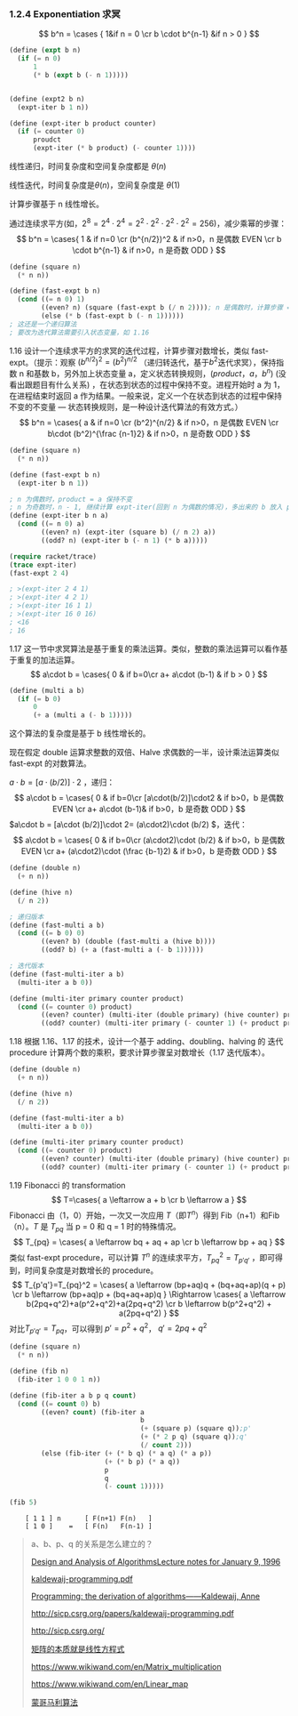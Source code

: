 ### 1.2.4 Exponentiation 求冥

$$
b^n = \cases {
1&if n = 0  \cr
b \cdot b^{n-1} &if n > 0
}
$$

```lisp
(define (expt b n)
  (if (= n 0)
      1
      (* b (expt b (- n 1)))))


(define (expt2 b n)
  (expt-iter b 1 n))

(define (expt-iter b product counter)
  (if (= counter 0)
      proudct
      (expt-iter (* b product) (- counter 1))))
```

线性递归，时间复杂度和空间复杂度都是 $\theta(n)$

线性迭代，时间复杂度是$\theta(n)$，空间复杂度是 $\theta(1)$

计算步骤基于 n 线性增长。



通过连续求平方(如，$2^8 = 2^4\cdot2^4 =2^2\cdot2^2\cdot2^2\cdot2^2 =256$)，减少乘幂的步骤：
$$
b^n = \cases{
  1 & if n=0 \cr
  (b^{n/2})^2 & if n>0，n 是偶数 EVEN \cr
  b \cdot b^{n-1} & if n>0，n 是奇数 ODD
}
$$

```lisp
(define (square n)
  (* n n))

(define (fast-expt b n)
  (cond ((= n 0) 1)
        ((even? n) (square (fast-expt b (/ n 2)))); n 是偶数时，计算步骤 = 以 2 为底 n 的对数
        (else (* b (fast-expt b (- n 1))))))
; 这还是一个递归算法
; 要改为迭代算法需要引入状态变量，如 1.16
```



1.16  设计一个连续求平方的求冥的迭代过程，计算步骤对数增长，类似 fast-expt。（提示：观察 $(b^{n/2})^2 = (b^2)^{n/2}$ （递归转迭代，基于$b^2$迭代求冥），保持指数 n 和基数 b，另外加上状态变量 a，定义状态转换规则，$(product，a，b^n)$ (没看出跟题目有什么关系) ，在状态到状态的过程中保持不变。进程开始时 a 为 1，在进程结束时返回 a 作为结果。一般来说，定义一个在状态到状态的过程中保持不变的不变量 — 状态转换规则，是一种设计迭代算法的有效方式。）
$$
b^n = \cases{
  a & if n=0 \cr
  (b^2)^{n/2} & if n>0，n 是偶数 EVEN \cr
  b\cdot (b^2)^{\frac {n-1}2} & if n>0，n 是奇数 ODD
}
$$

```lisp
(define (square n)
  (* n n))

(define (fast-expt b n)
  (expt-iter b n 1))

; n 为偶数时，product = a 保持不变
; n 为奇数时，n - 1, 继续计算 expt-iter(回到 n 为偶数的情况)，多出来的 b 放入 product，product = a * b
(define (expt-iter b n a)
  (cond ((= n 0) a)
        ((even? n) (expt-iter (square b) (/ n 2) a))
        ((odd? n) (expt-iter b (- n 1) (* b a)))))

(require racket/trace)
(trace expt-iter)
(fast-expt 2 4)

; >(expt-iter 2 4 1)
; >(expt-iter 4 2 1)
; >(expt-iter 16 1 1)
; >(expt-iter 16 0 16)
; <16
; 16
```



1.17 这一节中求冥算法是基于重复的乘法运算。类似，整数的乘法运算可以看作基于重复的加法运算。
$$
a\cdot b = \cases{
 0 & if b=0\cr
  a+ a\cdot (b-1) & if b > 0
}
$$

```lisp
(define (multi a b)
  (if (= b 0)
      0
      (+ a (multi a (- b 1)))))
```

这个算法的复杂度是基于 b 线性增长的。

现在假定 double 运算求整数的双倍、Halve 求偶数的一半，设计乘法运算类似 fast-expt 的对数算法。

$a\cdot b = [a\cdot (b/2)]\cdot 2$ ，递归：
$$
a\cdot b = \cases{
  0 & if b=0\cr
  [a\cdot(b/2)]\cdot2 & if b>0，b 是偶数 EVEN \cr
  a+ a\cdot (b-1)& if b>0，b 是奇数 ODD
}
$$
$a\cdot b = [a\cdot (b/2)]\cdot 2= (a\cdot2)\cdot (b/2) $，迭代：
$$
a\cdot b = \cases{
  0 & if b=0\cr
  (a\cdot2)\cdot (b/2) & if b>0，b 是偶数 EVEN \cr
  a+ (a\cdot2)\cdot (\frac {b-1}2) & if b>0，b 是奇数 ODD
}
$$

```lisp
(define (double n)
  (+ n n))

(define (hive n)
  (/ n 2))

; 递归版本
(define (fast-multi a b)
  (cond ((= b 0) 0)
        ((even? b) (double (fast-multi a (hive b))))
        ((odd? b) (+ a (fast-multi a (- b 1))))))

; 迭代版本
(define (fast-multi-iter a b)
  (multi-iter a b 0))

(define (multi-iter primary counter product)
  (cond ((= counter 0) product)
        ((even? counter) (multi-iter (double primary) (hive counter) product))
        ((odd? counter) (multi-iter primary (- counter 1) (+ product primary)))))

```



1.18 根据 1.16、1.17 的技术，设计一个基于 adding、doubling、halving 的 迭代 procedure 计算两个数的乘积，要求计算步骤呈对数增长（1.17 迭代版本）。

```lisp
(define (double n)
  (+ n n))

(define (hive n)
  (/ n 2))

(define (fast-multi-iter a b)
  (multi-iter a b 0))

(define (multi-iter primary counter product)
  (cond ((= counter 0) product)
        ((even? counter) (multi-iter (double primary) (hive counter) product))
        ((odd? counter) (multi-iter primary (- counter 1) (+ product primary)))))
```



1.19 Fibonacci 的 transformation
$$
T=\cases{
  a \leftarrow a + b \cr
  b \leftarrow a
}
$$
Fibonacci 由（1，0）开始，一次又一次应用 $T$（即$T^n$）得到 Fib（n+1）和Fib（n）。$T$ 是 $T_{pq}$ 当 p = 0 和 q = 1 时的特殊情况。
$$
T_{pq} = \cases{
  a \leftarrow bq + aq + ap \cr
  b \leftarrow bp + aq
} 
$$
 类似 fast-expt procedure，可以计算 $T^n$ 的连续求平方，$T_{pq}^2 = T_{p'q'}$ ，即可得到，时间复杂度是对数增长的 procedure。
$$
T_{p'q'}=T_{pq}^2 = \cases{
  a \leftarrow (bp+aq)q + (bq+aq+ap)(q + p) \cr
  b \leftarrow (bp+aq)p + (bq+aq+ap)q
}
\Rightarrow 
\cases{
    a \leftarrow b(2pq+q^2)+a(p^2+q^2)+a(2pq+q^2) \cr
  b \leftarrow b(p^2+q^2) + a(2pq+q^2)
}
$$
对比$T_{p'q'}=T_{pq}$，可以得到 $p' = p^2 + q^2$， $q' = 2pq + q^2$

```lisp
(define (square n)
  (* n n))

(define (fib n)
  (fib-iter 1 0 0 1 n))

(define (fib-iter a b p q count)
  (cond ((= count 0) b)
        ((even? count) (fib-iter a
                                 b
                                 (+ (square p) (square q));p'
                                 (+ (* 2 p q) (square q));q'
                                 (/ count 2)))
        (else (fib-iter (+ (* b q) (* a q) (* a p))
                        (+ (* b p) (* a q))
                        p
                        q
                        (- count 1)))))

(fib 5)
```



```
    [ 1 1 ] n      [ F(n+1) F(n)   ]
    [ 1 0 ]    =   [ F(n)   F(n-1) ]
```



>a、b、p、q 的关系是怎么建立的？
>
>[Design and Analysis of AlgorithmsLecture notes for January 9, 1996](http://www.ics.uci.edu/~eppstein/161/960109.html)
>
>[kaldewaij-programming.pdf](material/kaldewaij-programming.pdf) 
>
>[Programming: the derivation of algorithms——Kaldewaij, Anne](https://book.douban.com/subject/3810298/) 
>
>http://sicp.csrg.org/papers/kaldewaij-programming.pdf
>
>http://sicp.csrg.org/
>
>[矩阵的本质就是线性方程式](http://www.ruanyifeng.com/blog/2015/09/matrix-multiplication.html)
>
>https://www.wikiwand.com/en/Matrix_multiplication
>
>https://www.wikiwand.com/en/Linear_map
>
>[蒙哥马利算法](https://www.wikiwand.com/zh-hans/%E8%92%99%E5%93%A5%E9%A9%AC%E5%88%A9%E7%AE%97%E6%B3%95)

